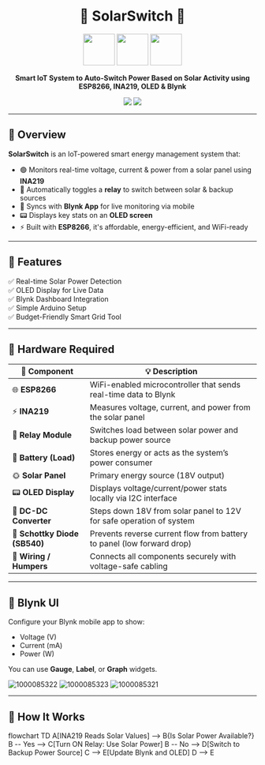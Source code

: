 <h1 align="center">🔆 SolarSwitch 🔌</h1>

<p align="center">
  <img src="https://img.icons8.com/emoji/96/solar-panel.png" height="64"/>
  <img src="https://img.icons8.com/color/96/esp8266.png" height="64"/>
  <img src="https://img.icons8.com/external-flatart-icons-flat-flatarticons/64/000000/external-relay-electronic-device-flatart-icons-flat-flatarticons.png" height="64"/>
</p>

<p align="center">
  <strong>Smart IoT System to Auto-Switch Power Based on Solar Activity using ESP8266, INA219, OLED & Blynk</strong>
</p>

<p align="center">
  <img src="https://img.shields.io/badge/ESP8266-Enabled-blue?style=for-the-badge&logo=wifi" />
  <img src="https://img.shields.io/badge/Blynk-Integrated-brightgreen?style=for-the-badge&logo=blynk" />
</p>

---

## 🚀 Overview

**SolarSwitch** is an IoT-powered smart energy management system that:

- 🟢 Monitors real-time voltage, current & power from a solar panel using **INA219**
- 🔁 Automatically toggles a **relay** to switch between solar & backup sources
- 📲 Syncs with **Blynk App** for live monitoring via mobile
- 📟 Displays key stats on an **OLED screen**
- ⚡️ Built with **ESP8266**, it's affordable, energy-efficient, and WiFi-ready

---


## 🔧 Features

✅ Real-time Solar Power Detection  
✅ OLED Display for Live Data  
✅ Blynk Dashboard Integration  
✅ Simple Arduino Setup  
✅ Budget-Friendly Smart Grid Tool  

---

## 🧰 Hardware Required

| 🔧 Component                  | 💡 Description                                                         |
| ----------------------------- | ---------------------------------------------------------------------- |
| 🌐 **ESP8266**                | WiFi-enabled microcontroller that sends real-time data to Blynk        |
| ⚡ **INA219**                  | Measures voltage, current, and power from the solar panel              |
| 🔌 **Relay Module**           | Switches load between solar power and backup power source              |
| 🔋 **Battery (Load)**         | Stores energy or acts as the system’s power consumer                   |
| 🌞 **Solar Panel**            | Primary energy source (18V output)                                     |
| 📟 **OLED Display**           | Displays voltage/current/power stats locally via I2C interface         |
| 🔁 **DC-DC Converter**        | Steps down 18V from solar panel to 12V for safe operation of system    |
| 🔻 **Schottky Diode (SB540)** | Prevents reverse current flow from battery to panel (low forward drop) |
| 🔌 **Wiring / Humpers**       | Connects all components securely with voltage-safe cabling             |


---

## 📲 Blynk UI

Configure your Blynk mobile app to show:

- Voltage (V)
- Current (mA)
- Power (W)

You can use **Gauge**, **Label**, or **Graph** widgets.

![1000085322](https://github.com/user-attachments/assets/a0cce10b-699e-414b-aac6-cf20c6b6aea8)
![1000085323](https://github.com/user-attachments/assets/1f6e186f-1914-476e-a38e-89b73b226cd6)
![1000085321](https://github.com/user-attachments/assets/21ca7430-b8d2-44c5-bd06-a887c45f8969)


---

## 🧠 How It Works

flowchart TD
    A[INA219 Reads Solar Values] --> B{Is Solar Power Available?}
    B -- Yes --> C[Turn ON Relay: Use Solar Power]
    B -- No --> D[Switch to Backup Power Source]
    C --> E[Update Blynk and OLED]
    D --> E

